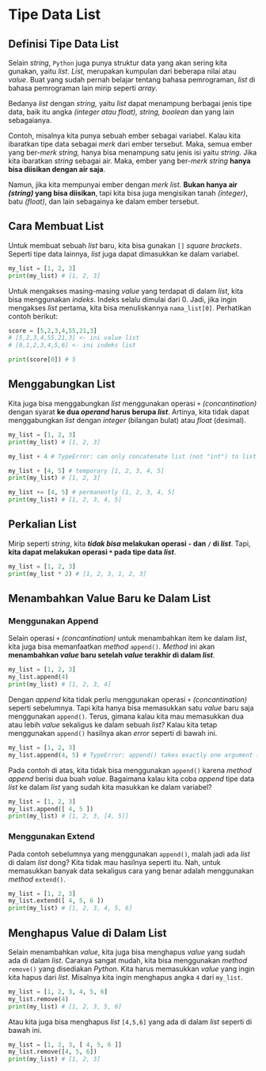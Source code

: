 # Tipe Data List

## Definisi Tipe Data List

Selain *string*, `Python` juga punya struktur data yang akan sering kita gunakan, yaitu *list*. *List,* merupakan kumpulan dari beberapa nilai atau *value*. Buat yang sudah pernah belajar tentang bahasa pemrograman, *list* di bahasa pemrograman lain mirip seperti *array*.

Bedanya *list* dengan *string,* yaitu *list* dapat menampung berbagai jenis tipe data, baik itu angka *(integer atau float),* *string,* *boolean* dan yang lain sebagaianya.

Contoh, misalnya kita punya sebuah ember sebagai variabel. Kalau kita ibaratkan tipe data sebagai *merk* dari ember tersebut. Maka, semua ember yang ber-*merk* *string,* hanya bisa menampung satu jenis isi yaitu *string*. Jika kita ibaratkan *string* sebagai air. Maka, ember yang ber-*merk string* **hanya bisa diisikan dengan air saja**.

Namun, jika kita mempunyai ember dengan *merk* *list*. **Bukan hanya air *(string)* yang bisa diisikan**, tapi kita bisa juga mengisikan tanah *(integer)*, batu *(float)*, dan lain sebagainya ke dalam ember tersebut.

## Cara Membuat List

Untuk membuat sebuah *list* baru, kita bisa gunakan `[]` *square brackets*. Seperti tipe data lainnya, *list* juga dapat dimasukkan ke dalam variabel.

```py
my_list = [1, 2, 3]
print(my_list) # [1, 2, 3]
```

Untuk mengakses masing-masing *value* yang terdapat di dalam *list*, kita bisa menggunakan *indeks*. Indeks selalu dimulai dari 0. Jadi, jika ingin mengakses *list* pertama, kita bisa menuliskannya `nama_list[0]`. Perhatikan contoh berikut:

```py
score = [5,2,3,4,55,21,3]
# [5,2,3,4,55,21,3] <- ini value list
# [0,1,2,3,4,5,6] <- ini indeks list

print(score[0]) # 5
```

## Menggabungkan List

Kita juga bisa menggabungkan *list* menggunakan operasi `+` *(concantination)* dengan syarat **ke dua *operand* harus berupa *list***. Artinya, kita tidak dapat menggabungkan *list* dengan *integer* (bilangan bulat) atau *float* (desimal).

```py
my_list = [1, 2, 3]
print(my_list) # [1, 2, 3]

my_list + 4 # TypeError: can only concatenate list (not "int") to list

my_list + [4, 5] # temporary [1, 2, 3, 4, 5]
print(my_list) # [1, 2, 3]

my_list += [4, 5] # permanently [1, 2, 3, 4, 5]
print(my_list) # [1, 2, 3, 4, 5]
```

## Perkalian List

Mirip seperti *string*, kita ***tidak bisa* melakukan operasi `-` dan `/` di *list***. Tapi, **kita dapat melakukan operasi `*` pada tipe data *list***.

```py
my_list = [1, 2, 3]
print(my_list * 2) # [1, 2, 3, 1, 2, 3]
```

## Menambahkan Value Baru ke Dalam List

### Menggunakan Append

Selain operasi `+` *(concantination)* untuk menambahkan item ke dalam *list*, kita juga bisa memanfaatkan *method* `append()`. *Method* ini akan **menambahkan *value* baru setelah *value* terakhir di dalam *list***.

```py
my_list = [1, 2, 3]
my_list.append(4)
print(my_list) # [1, 2, 3, 4]
```

Dengan *append* kita tidak perlu menggunakan operasi `+` *(concantination)* seperti sebelumnya. Tapi kita hanya bisa memasukkan satu *value* baru saja menggunakan `append()`. Terus, gimana kalau kita mau memasukkan dua atau lebih *value* sekaligus ke dalam sebuah *list?* Kalau kita tetap menggunakan `append()` hasilnya akan *error* seperti di bawah ini.

```py
my_list = [1, 2, 3]
my_list.append(4, 5) # TypeError: append() takes exactly one argument (2 given)
```

Pada contoh di atas, kita tidak bisa menggunakan `append()` karena *method* *append* berisi dua buah *value*. Bagaimana kalau kita coba *append* tipe data *list* ke dalam *list* yang sudah kita masukkan ke dalam variabel?

```py
my_list = [1, 2, 3]
my_list.append([ 4, 5 ])
print(my_list) # [1, 2, 3, [4, 5]]
```

### Menggunakan Extend

Pada contoh sebelumnya yang menggunakan `append()`, malah jadi ada *list* di dalam *list* dong? Kita tidak mau hasilnya seperti itu. Nah, untuk memasukkan banyak data sekaligus cara yang benar adalah menggunakan *method* `extend()`.

```py
my_list = [1, 2, 3]
my_list.extend([ 4, 5, 6 ])
print(my_list) # [1, 2, 3, 4, 5, 6]
```

## Menghapus Value di Dalam List

Selain menambahkan *value*, kita juga bisa menghapus *value* yang sudah ada di dalam *list*. Caranya sangat mudah, kita bisa menggunakan *method* `remove()` yang disediakan *Python*. Kita harus memasukkan *value* yang ingin kita hapus dari *list*. Misalnya kita ingin menghapus angka `4` dari `my_list`.

```py
my_list = [1, 2, 3, 4, 5, 6]
my_list.remove(4)
print(my_list) # [1, 2, 3, 5, 6]
```

Atau kita juga bisa menghapus *list* `[4,5,6]` yang ada di dalam *list* seperti di bawah ini.

```py
my_list = [1, 2, 3, [ 4, 5, 6 ]]
my_list.remove([4, 5, 6])
print(my_list) # [1, 2, 3]
```
